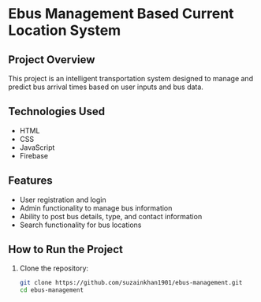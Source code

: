 # Ebus Management Based Current Location System

## Project Overview
This project is an intelligent transportation system designed to manage and predict bus arrival times based on user inputs and bus data.

## Technologies Used
- HTML
- CSS
- JavaScript
- Firebase

## Features
- User registration and login
- Admin functionality to manage bus information
- Ability to post bus details, type, and contact information
- Search functionality for bus locations

## How to Run the Project
1. Clone the repository:
   ```bash
   git clone https://github.com/suzainkhan1901/ebus-management.git
   cd ebus-management